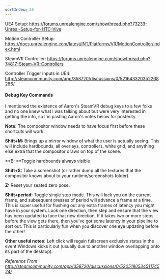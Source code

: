 ```yaml
---
sortIndex: 26
---
```


UE4 Setup: <https://forums.unrealengine.com/showthread.php?73239-Unreal-Setup-for-HTC-Vive>

Motion Controller Setup: <https://docs.unrealengine.com/latest/INT/Platforms/VR/MotionController/index.html>

SteamVR Controller: <https://forums.unrealengine.com/showthread.php?74817-Steam-VR-Controllers>

Controller Trigger Inputs in UE4: <http://steamcommunity.com/app/358720/discussions/0/521643320352268286/>

#### Debug Key Commands

I mentioned the existence of Aaron's SteamVR debug keys to a few folks and no one knew what I was talking about but were very interested in getting the info, so I'm pasting Aaron's notes below for posterity.

**Note:** The compositor window needs to have focus first before these shortcuts will work.

**Shift+M:** Brings up a mirror window of what the user is actually seeing. This will include hardbounds, all overlays, controllers, white grid, and anything else extra that the compositor draws on top of the scene.

**B: **Toggle hardbounds always visible

**Shift+S:** Take a screenshot (or rather dump all the textures that the compositor knows about to your runtime/screenshots folder).

**Z:** Reset your seated zero pose.

**Shift+period:** Toggle single step mode. This will lock you on the current frame, and subsequent presses of period will advance a frame at a time. This is super useful for flushing out any extra frames of latency you might have in your system. Look one direction, then step and ensure that the view has been updated to face that new direction. If it takes two or more steps before the view gets there, then you've got some latency in your pipeline to sort out. This is particularly fun when you discover one eye updating before the other!

**Other useful notes:** Left click will regain fullscreen exclusive status in the event Windows kicks it out (usually due to another window overlapping onto its part of the desktop).

*Reference From <http://steamcommunity.com/app/358720/discussions/0/520518053451174524/>*
